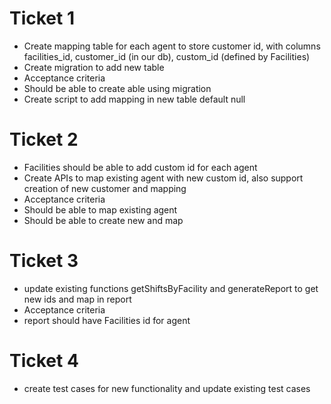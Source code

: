 # Ticket 1
 - Create mapping table for each agent to store customer id, with columns facilities_id, customer_id (in our db), custom_id (defined by Facilities)
 - Create migration to add new table
 - Acceptance criteria
  - Should be able to create able using migration
  - Create script to add mapping in new table default null

# Ticket 2
 - Facilities should be able to add custom id for each agent
 - Create APIs to map existing agent with new custom id, also support creation of new customer and mapping
 - Acceptance criteria
  - Should be able to map existing agent
  - Should be able to create new and map

# Ticket 3
 - update existing functions getShiftsByFacility and generateReport to get new ids and map in report
 - Acceptance criteria
  - report should have Facilities id for agent 

# Ticket 4
 - create test cases for new functionality and update existing test cases

